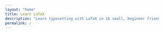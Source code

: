 ```yaml
---
layout: "home"
title: Learn LaTeX
description: "Learn typesetting with LaTeX in 16 small, beginner friendly lessons."
permalink: /
---
```

